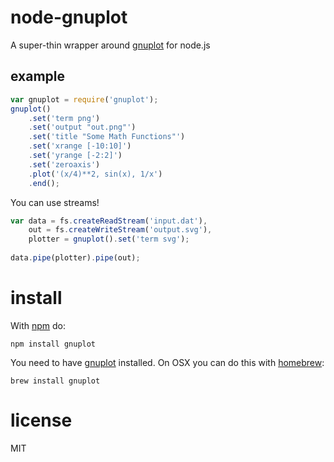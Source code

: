 node-gnuplot
============

A super-thin wrapper around [gnuplot](http://www.gnuplot.info/) for node.js

## example

``` js
var gnuplot = require('gnuplot');
gnuplot()
    .set('term png')
    .set('output "out.png"')
    .set('title "Some Math Functions"')
    .set('xrange [-10:10]')
    .set('yrange [-2:2]')
    .set('zeroaxis')
    .plot('(x/4)**2, sin(x), 1/x')
    .end();
```
You can use streams!

``` js
var data = fs.createReadStream('input.dat'),
    out = fs.createWriteStream('output.svg'),
    plotter = gnuplot().set('term svg');
    
data.pipe(plotter).pipe(out);
```

# install

With [npm](https://npmjs.org) do:

```
npm install gnuplot
```

You need to have [gnuplot](http://www.gnuplot.info/) installed. On OSX you can do this with [homebrew](http://brew.sh/):

```
brew install gnuplot
```


# license

MIT
